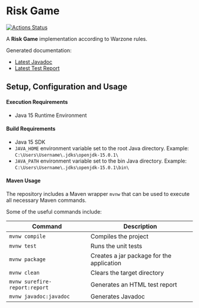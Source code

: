 # Risk Game

[![Actions Status](https://github.com/i-reuts/TestRepo/workflows/Java%20CI%20with%20Maven/badge.svg)](https://github.com/i-reuts/csp-generator/actions)

A **Risk Game** implementation according to Warzone rules.

Generated documentation:
* [Latest Javadoc](https://i-reuts.github.io/RiskGame/index.html)
* [Latest Test Report](https://i-reuts.github.io/RiskGame/test/surefire-report.html)

## Setup, Configuration and Usage

#### Execution Requirements
* Java 15 Runtime Environment

#### Build Requirements
* Java 15 SDK
* `JAVA_HOME` environment variable set to the root Java directory. Example: `C:\Users\Username\.jdks\openjdk-15.0.1\`
* `JAVA_PATH` environment variable set to the bin Java directory. Example: `C:\Users\Username\.jdks\openjdk-15.0.1\bin\`

#### Maven Usage

The repository includes a Maven wrapper `mvnw` that can be used to execute all necessary Maven commands.

Some of the useful commands include:

Command | Description
------------ | -------------
`mvnw compile` | Compiles the project
`mvnw test` | Runs the unit tests
`mvnw package` | Creates a jar package for the application
`mvnw clean` | Clears the target directory
`mvnw surefire-report:report` | Generates an HTML test report
`mvnw javadoc:javadoc` | Generates Javadoc
